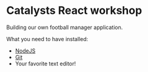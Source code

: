 Catalysts React workshop
========================


Building our own football manager application.

What you need to have installed:

- [NodeJS](https://nodejs.org/en/)
- [Git](https://git-scm.com/)
- Your favorite text editor!
